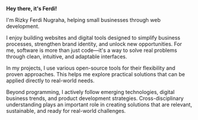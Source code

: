 **Hey there, it's Ferdi!**

I'm Rizky Ferdi Nugraha, helping small businesses through web development.

I enjoy building websites and digital tools designed to simplify business processes, strengthen brand identity, and unlock new opportunities. For me, software is more than just code—it's a way to solve real problems through clean, intuitive, and adaptable interfaces.

In my projects, I use various open-source tools for their flexibility and proven approaches. This helps me explore practical solutions that can be applied directly to real-world needs.

Beyond programming, I actively follow emerging technologies, digital business trends, and product development strategies. Cross-disciplinary understanding plays an important role in creating solutions that are relevant, sustainable, and ready for real-world challenges.

